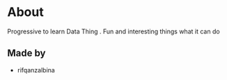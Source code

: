 # About
Progressive to learn Data Thing . Fun and interesting things what it can do 

## Made by 
- rifqanzalbina 

